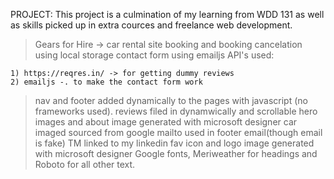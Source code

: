 PROJECT:
This project is a culmination of my learning from WDD 131 as well as skills picked up in extra cources and freelance web development.

> Gears for Hire -> car rental site
> booking and booking cancelation using local storage
> contact form using emailjs
> API's used:

    1) https://reqres.in/ -> for getting dummy reviews
    2) emailjs -. to make the contact form work

> nav and footer added dynamically to the pages with javascript (no frameworks used).
> reviews filed in dynamwically and scrollable
> hero images and about image generated with microsoft designer
> car imaged sourced from google
> mailto used in footer email(though email is fake)
> TM linked to my linkedin
> fav icon and logo image generated with microsoft designer
> Google fonts, Meriweather for headings and Roboto for all other text.
